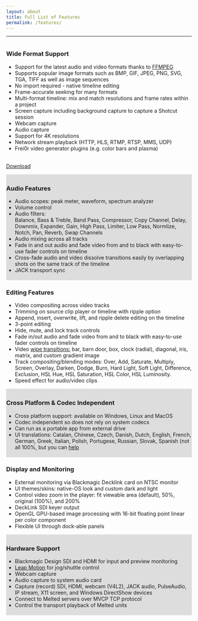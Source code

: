 ```yaml
---
layout: about
title: Full List of Features
permalink: /features/
---
```


<!-- Row 1-->

<a name="format support"></a>
<div class="container mtb" align="center">
    <!-- Shotcut Responsive -->
    <ins class="adsbygoogle"
        style="display:block"
        data-ad-client="ca-pub-1305424236533187"
        data-ad-slot="3403753557"
        data-ad-format="auto"></ins>
    <script>
    (adsbygoogle = window.adsbygoogle || []).push({});
    </script>
</div>
<hr>
<div class="container mtb">
    <div class="row">
        <div class="col-lg-6">
            <img class="img-responsive" src="{{ "/assets/img/pro-formats.png" | prepend: site.baseurl }}" alt="">
        </div>
        <div class="col-lg-6">
            <h3>Wide Format Support</h3>
<ul>
<li>Support for the latest audio and video formats thanks to <a href="http://www.ffmpeg.org/general.html" target="_blank">FFMPEG</a></li>
<li>Supports popular image formats such as BMP, GIF, JPEG, PNG, SVG, TGA,
TIFF as well as image sequences</li>
<li>No import required - native timeline editing</li>
<li>Frame-accurate seeking for many formats</li>
<li>Multi-format timeline: mix and match resolutions and frame rates
    within a project</li>
<li>Screen capture including background capture to capture a Shotcut
    session</li>
<li>Webcam capture</li>
<li>Audio capture</li>
<li>Support for 4K resolutions</li>
<li>Network stream playback (HTTP, HLS, RTMP, RTSP, MMS, UDP)</li>
<li>Frei0r video generator plugins (e.g. color bars and plasma)</li></ul>
            <p><br><a href="/shotcut_web/download/" class="btn btn-theme">Download</a></p>
        </div>
    </div><!-- /row -->
</div><!-- /container -->


<!-- Row 2 -->

<div style="background-color:#ddd; width:100%; padding:5px 0;">
<div class="container mtb">
 <div class="row">
   <div class="col-lg-6">
            <h3>Audio Features</h3>
<ul>
<li>Audio scopes: peak meter, waveform, spectrum analyzer</li>
<li>Volume control</li>
<li>Audio filters:<br>Balance, Bass & Treble, Band Pass,
    Compressor, Copy Channel, Delay, Downmix, Expander, Gain, High Pass,
    Limiter, Low Pass, Normlize, Notch, Pan, Reverb, Swap Channels</li>
<li>Audio mixing across all tracks</li>
<li>Fade in and out audio and fade video from and to black with
    easy-to-use fader controls on timeline</li>
<li>Cross-fade audio and video dissolve transitions easily by
    overlapping shots on the same track of the timeline</li>
<li>JACK transport sync</li></ul></div>
      <div class="col-lg-6">
            <img class="img-responsive" src="{{ "/assets/img/waveforms.png" | prepend: site.baseurl }}" alt="">
        </div>
        </div>
    </div><!-- /row -->
</div><!-- /container -->
    
<!-- Row 3 -->

<div class="container mtb">    
<div class="row">
    <div class="col-lg-6">
            <img class="img-responsive" src="{{ "/assets/img/shotcut_mac_monitor.png" | prepend: site.baseurl }}" alt="">
        </div>
        <div class="col-lg-6">
            <h3>Editing Features</h3>
<ul><li>Video compositing across video tracks</li>
<li>Trimming on source clip player or timeline with ripple option</li>
<li>Append, insert, overwrite, lift, and ripple delete editing on the
    timeline</li>
<li>3-point editing</li>
<li>Hide, mute, and lock track controls</li>
<li>Fade in/out audio and fade video from and to black with easy-to-use fader controls on timeline</li>
<li>Video <a href="http://en.wikipedia.org/wiki/Wipe_" target="_blank">wipe
    transitions:</a> bar, barn door, box, clock (radial), diagonal, iris, matrix, and custom gradient image</li>
<li>Track compositing/blending modes: Over, Add, Saturate, Multiply,
    Screen, Overlay, Darken, Dodge, Burn, Hard Light, Soft Light,
    Difference, Exclusion, HSL Hue, HSL Saturation, HSL Color,
    HSL Luminosity.</li>
<li>Speed effect for audio/video clips</li></ul>
        </div>
    </div>
    </div>

<!-- Row 4 -->

<div style="background-color:#ddd; width:100%; padding:5px 0;">
<div class="container mtb">
 <div class="row">
   <div class="col-lg-6">
            <h3>Cross Platform & Codec Independent</h3>
<ul>
<li>Cross platform support: available on Windows, Linux and MacOS</li>
<li>Codec independent so does not rely on system codecs</li>
<li>Can run as a portable app from external drive</li>
<li>UI translations: Catalan, Chinese, Czech, Danish, Dutch, English,
    French, German, Greek, Italian, Polish, Portugese, Russian, Slovak,
    Spanish (not all 100%, but you can <a href="https://www.transifex.com/projects/p/shotcut/">help</a></li></ul></div>
      <div class="col-lg-6">
            <img class="img-responsive" src="{{ "/assets/img/os-platforms.png" | prepend: site.baseurl }}" alt="">
<a name="interface"></a>
       </div>
       </div><!-- /row -->
       </div>
    </div><!-- /container --> 
    
<!-- Row 5 -->

   <div class="container mtb">
    <div class="row">
        <div class="col-lg-6">
            <img class="img-responsive" src="{{ "/assets/img/external-monitoring.png" | prepend: site.baseurl }}" alt="">
        </div>
        <div class="col-lg-6">
            <h3>Display and Monitoring</h3>
<ul>
<li>External monitoring via Blackmagic Decklink card on NTSC monitor</li>
<li>UI themes/skins: native-OS look and custom dark and light</li>
<li>Control video zoom in the player: fit viewable area (default), 50%,
    original (100%), and 200%</li>
<li>DeckLink SDI keyer output</li>
<li>OpenGL GPU-based image processing with 16-bit floating point linear
    per color component</li>
<li>Flexible UI through dock-able panels</li></ul>
<a name="device support"></a>
        </div>
    </div><!-- /row -->
</div><!-- /container -->

<!-- Row 6 -->

<div style="background-color:#ddd; width:100%; padding:5px 0;">
<div class="container mtb">
 <div class="row">
   <div class="col-lg-6">
            <h3>Hardware Support</h3>
<ul>
<li>Blackmagic Design SDI and HDMI for input and preview monitoring</li>
<li><a href="http://www.leapmotion.com" target="_blank">Leap Motion</a> for jog/shuttle control</li>
<li>Webcam capture</li>
<li>Audio capture to system audio card</li>
<li>Capture (record) SDI, HDMI, webcam (V4L2), JACK audio, PulseAudio,
    IP stream, X11 screen, and Windows DirectShow devices</li>
<li>Connect to Melted servers over MVCP TCP protocol</li>
<li>Control the transport playback of Melted units</li></ul></div>
      <div class="col-lg-6">
            <img class="img-responsive" src="{{ "/assets/img/decklink-leapmotion.png" | prepend: site.baseurl }}" alt="" max-height="" width="">
       </div>
       </div><!-- /row -->
       </div>
    </div><!-- /container --> 
